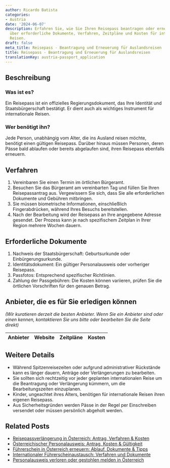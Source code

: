 ```yaml
---
author: Ricardo Batista
categories:
- Austria
date: '2024-06-07'
description: Erfahren Sie, wie Sie Ihren Reisepass beantragen oder erneuern. Alles
  über erforderliche Dokumente, Verfahren, Zeitpläne und Kosten für internationale
  Reisen.
draft: false
meta_title: Reisepass - Beantragung und Erneuerung für Auslandsreisen
title: Reisepass - Beantragung und Erneuerung für Auslandsreisen
translationKey: austria-passport_application
---
```



## Beschreibung
### Was ist es?
Ein Reisepass ist ein offizielles Regierungsdokument, das Ihre Identität und Staatsbürgerschaft bestätigt. Er dient auch als wichtiges Instrument für internationale Reisen.

### Wer benötigt ihn?
Jede Person, unabhängig vom Alter, die ins Ausland reisen möchte, benötigt einen gültigen Reisepass. Darüber hinaus müssen Personen, deren Pässe bald ablaufen oder bereits abgelaufen sind, ihren Reisepass ebenfalls erneuern.

## Verfahren
1. Vereinbaren Sie einen Termin im örtlichen Bürgeramt.
2. Besuchen Sie das Bürgeramt am vereinbarten Tag und füllen Sie Ihren Reisepassantrag aus. Vergewissern Sie sich, dass Sie alle erforderlichen Dokumente und Gebühren mitbringen.
3. Sie müssen biometrische Informationen, einschließlich Fingerabdrücken, während Ihres Besuchs bereitstellen.
4. Nach der Bearbeitung wird der Reisepass an Ihre angegebene Adresse gesendet. Der Prozess kann je nach spezifischem Zeitplan in Ihrer Region mehrere Wochen dauern.

## Erforderliche Dokumente
1. Nachweis der Staatsbürgerschaft: Geburtsurkunde oder Einbürgerungsurkunde.
2. Identitätsdokument: Ein gültiger Personalausweis oder vorheriger Reisepass.
3. Passfotos: Entsprechend spezifischer Richtlinien.
4. Zahlung der Passgebühren: Die Kosten können variieren, prüfen Sie die örtlichen Vorschriften für den genauen Betrag.

## Anbieter, die es für Sie erledigen können

_(Wir kuratieren derzeit die besten Anbieter. Wenn Sie ein Anbieter sind oder einen kennen, kontaktieren Sie uns bitte oder bearbeiten Sie die Seite direkt)_

| Anbieter | Website | Zeitpläne | Kosten |
| --------------- | --------------- | :-------------: | :-------------: |

## Weitere Details

- Während Spitzenreisezeiten oder aufgrund administrativer Rückstände kann es länger dauern, Anträge oder Verlängerungen zu bearbeiten.
- Sie sollten sich rechtzeitig vor jeder geplanten internationalen Reise um die Beantragung oder Verlängerung kümmern, um die Bearbeitungszeiten einzuplanen.
- Kinder, ungeachtet ihres Alters, benötigen für internationale Reisen ihren eigenen Reisepass.
- Aus Sicherheitsgründen werden Pässe in der Regel per Einschreiben versendet oder müssen persönlich abgeholt werden.
## Related Posts

- [Reisepassverlängerung in Österreich: Antrag, Verfahren & Kosten](https://tramitit.com/de/guides/austria/reisepassverlangerung/)
- [Österreichischer Personalausweis: Antrag, Kosten & Gültigkeit](https://tramitit.com/de/guides/austria/personalausweis_beantragen/)
- [Führerschein in Österreich erneuern: Ablauf, Dokumente & Tipps](https://tramitit.com/de/guides/austria/fuhrerscheinverlangerung/)
- [Internationaler Führerscheinaustausch: Verfahren und Dokumente](https://tramitit.com/de/guides/austria/fuhrerschein_umtauschen/)
- [Personalausweis verloren oder gestohlen melden in Österreich](https://tramitit.com/de/guides/austria/verlustmeldung_personalausweis/)